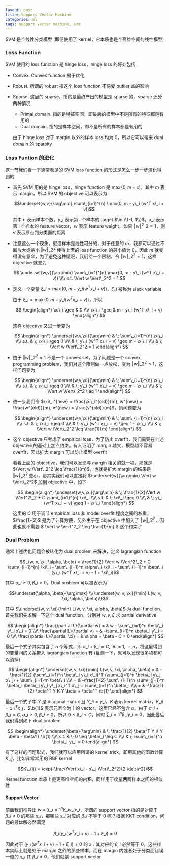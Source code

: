 ```yaml
---
layout: post
title: Support Vector Machine
categories: ml
tags: support vector machine, svm
---
```


SVM 是个线性分类模型 (即便使用了 kernel，它本质也是个高维空间的线性模型)

### Loss Function

SVM 使用的 loss function 是 hinge loss，hinge loss 的好处包括

* Convex. Convex function 易于优化

* Robust. 所谓的 robust 指这个 loss function 不易受 outlier 点的影响

* Sparse. 这里的 sparse，指的是最终产出的模型是 sparse 的，sparse 还分两种情况

    * Primal domain. 指的是特征空间，即最后的模型中不是所有的特征都是有用的
    * Dual domain. 指的是样本空间，即不是所有的样本都是有用的

    由于 hinge loss 对于 margin 以外的样本 loss 均为 0，所以它可以带来 dual domain 的 sparsity

### Loss Funtion 的进化

这一节我们看一下通常看见的 SVM loss function 的形式是怎么一步一步演化得到的

* 首先 SVM 用的是 hinge loss，hinge function 是 $\max(0, m - x)$，其中 $m$ 表示 margin，所以 SVM 的 objective 可以表示为

    $$\underset{w,v}{\arg\min} \sum\_{i=1}^{n} \max(0, m - y\_i (w^T x\_i + v))$$

    其中 $n$ 表示样本个数，$y\_i$ 表示第 i 个样本的 target $\in \\{-1, 1\\}$，$x\_i$ 表示第 i 个样本的 feature vector，$w$ 表示 feature weight，如果 $\Vert w \Vert^2\_2 = 1$，则 $v$ 表示原点到分类面的距离

* 注意这么一个现象，假设样本是线性可分的，对于任意的 $m$，我都可以通过不断放大或缩小 $\Vert w \Vert\_2^2$ 使得上面的 loss function 的最小值为 0，因此 $m$ 就变得没有意义，为了避免这种情况，我们给一个限制，令 $\Vert w \Vert\_2^2 = 1$，这样 objective 就变为

    $$
    \underset{w,v}{\arg\min} \sum\_{i=1}^{n} \max(0, m - y\_i (w^T x\_i + v)) \\\\
    s.t. \Vert w \Vert\_2^2 = 1
    $$

* 定义一个变量 $\xi\_i = \max(0, m - y\_i (w^T x\_i + v))$，$\xi\_i$ 被称为 slack variable

    由于 $\xi\_i = \max(0, m - y\_i (w^T x\_i + v))$，所以

    $$
    \begin{align*}
    \xi\_i \geq & 0 \\\\
    \xi\_i \geq & m - y\_i (w^T x\_i + v)
    \end{align*}
    $$

    这样 objective 又进一步变为

    $$
    \begin{align*}
    \underset{w,v,\xi}{\arg\min} & \; \sum\_{i=1}^{n} \xi\_i \\\\
    s.t. & \; \xi\_i \geq 0 \\\\
    & \; y\_i (w^T x\_i + v) \geq m - \xi\_i \\\\
    & \; \Vert w \Vert\_2^2 = 1
    \end{align*}
    $$

* 由于 $\Vert w \Vert\_2^2 = 1$ 不是一个 convex set，为了问题是一个 convex programming problem，我们对这个限制做一点放松，变为 $\Vert w \Vert\_2^2 \leq 1$，这样问题变为

    $$
    \begin{align*}
    \underset{w,v,\xi}{\arg\min} & \; \sum\_{i=1}^{n} \xi\_i \\\\
    s.t. & \; \xi\_i \geq 0 \\\\
    & \; y\_i (w^T x\_i + v) \geq m - \xi\_i \\\\
    & \; \Vert w \Vert\_2^2 \leq 1
    \end{align*}
    $$

* 进一步我们令 $\xi\_i^{new} = \frac{\xi\_i^{old}}{m}, w^{new} = \frac{w^{old}}{m}, v^{new} = \frac{v^{old}}{m}$，则问题变为

    $$
    \begin{align*}
    \underset{w,v,\xi}{\arg\min} & \; \sum\_{i=1}^{n} \xi\_i \\\\
    s.t. & \; \xi\_i \geq 0 \\\\
    & \; y\_i (w^T x\_i + v) \geq 1 - \xi\_i \\\\
    & \; \Vert w \Vert\_2^2 \leq \frac{1}{m}
    \end{align*}
    $$

* 这个 objective 只考虑了 empirical loss，为了防止 overfit，我们需要在上述 objective 的基础上加点约束。有人证明了 margin 越大，模型越不容易 overfit，因此扩大 margin 可以防止模型 overfit

    看看上面的 objective，我们可以发现与 margin 相关的就一项，那就是 $\Vert w \Vert\_2^2 \leq \frac{1}{m}$，也就是扩大 margin 的结果是 $\Vert w \Vert\_2^2$ 变小，那其实我们可以直接将 $\underset{w}{\arg\min} \Vert w \Vert\_2^2$ 加到 objective 中，如下

    $$
    \begin{align*}
    \underset{w,v,\xi}{\arg\min} & \; \frac{1}{2}\Vert w \Vert^2\_2 + C \sum\_{i=1}^{n} \xi\_i \\\\
    s.t. & \; \xi\_i \geq 0 \\\\
    & \; y\_i (w^T x\_i + v) \geq 1 - \xi\_i
    \end{align*}
    $$

    这里的 $C$ 用于调节 empirical loss 和 model overfit 程度之间的权重，$\frac{1}{2}$ 是为了计算方便，另外由于在 objective 中加入了 $\Vert w \Vert\_2^2$，因此也就不需要
    $ \Vert w \Vert^2\_2 \leq \frac{1}{m} $ 这个约束了

### Dual Problem

通常上述优化问题会被转化为 dual problem 来解决，定义 lagrangian function

$$L(w, v, \xi, \alpha, \beta) = \frac{1}{2} \Vert w \Vert^2\_2 + C \sum\_{i=1}^{n} \xi\_i - \sum\_{i=1}^n \alpha\_i \xi\_i - \sum\_{i=1}^n \beta\_i (y\_i (w^T x\_i + v) - 1 + \xi\_i)$$

其中 $\alpha\_i \geq 0, \beta\_i \geq 0$。Dual problem 可以被表示为

$$\underset{\alpha, \beta}{\arg\max} \\{\underset{w, v, \xi}{\min} L(w, v, \xi, \alpha, \beta)\\}$$

其中 $\underset{w, v, \xi}{\min} L(w, v, \xi, \alpha, \beta)$ 为 dual function，首先我们先求解一下这个 dual function，分别对 $w, v, \xi$ 求 partial derivative

$$
\begin{align*}
\frac{\partial L}{\partial w} = & w - \sum\_{i=1}^n \beta\_i y\_i x\_i = 0 \\\\
\frac{\partial L}{\partial v} = & -\sum\_{i=1}^n \beta\_i y\_i = 0 \\\\
\frac{\partial L}{\partial \xi} = & \alpha + \beta - C = 0
\end{align*}
$$

最后一个式子其实包含了 $n$ 个等式，即 $\alpha\_i + \beta\_i = C, \;\; \forall i = 1, \cdots, n$，将这里得到的变量间的关系带入 lagrangian function 有 (目测一下，就可以发现很多项都可以消掉)

$$
\begin{align*}
\underset{w, v, \xi}{\min} L(w, v, \xi, \alpha, \beta) = & -\frac{1}{2} (\sum\_{i=1}^n \beta\_i y\_i x\_i)^T (\sum\_{j=1}^n \beta\_j y\_j x\_j) + \sum\_{i=1}^n \beta\_i \\\\
= & -\frac{1}{2} \sum\_{i=1}^n \sum\_{j=1}^n \beta\_i \beta\_j y\_i y\_j x\_i^T x\_j + \sum\_{i=1}^n \beta\_i \\\\
= & -\frac{1}{2} \beta^T Y K Y \beta + \beta^T \b{1}
\end{align*}
$$

最后一个式子中 $Y$ 是 diagonal matrix 且 $Y\_{ii} = y\_i$，$K$ 表示 kernel matrix，$K\_{ij} = x\_i^T x\_j$，$\b{1}$ 表示元素全为 1 的 vector。这里已经不包含 $\alpha$，由于 $\alpha\_i + \beta\_i = C, \alpha\_i \geq 0, \beta\_i \geq 0$，所以 $0 \leq \beta\_i \leq C$，同时 $\sum\_{i=1}^n \beta\_i y\_i = 0$，因此最后我们得到如下 dual problem

$$
\begin{align*}
\underset{\beta}{\arg\min} & \; \frac{1}{2} \beta^T Y K Y \beta - \beta^T \b{1} \\\\
s.t. & \; 0 \leq \beta\_i \leq C \\\\
& \; \sum\_{i=1}^n \beta\_i y\_i = 0
\end{align*}
$$

有了这样的问题形式，我们就可以应用所谓的 kernel trick，即用其他的函数计算 $K\_{ij}$，比如非常常用的 RBF kernel

$$K\_{ij} = \exp(-\frac{\Vert x\_i - x\_j \Vert\_2^2}{2 \delta^2})$$

Kernel function 本质上是更高维空间的内积，同样用于度量两两样本之间的相似性

#### Support Vector

前面我们推导出 $w = \sum\_{i=1}^n \beta\_i y\_i x\_i$，所谓的 support vector 指的是对应于 $\beta\_i \neq 0$ 的那些 $x\_i$，那哪些 $x\_i$ 对应的 $\beta\_i$ 不等于 0 呢？根据 KKT condition，问题的最优解必然满足

$$\beta\_i (y\_i (w^T x\_i + v) - 1 + \xi\_i) = 0$$

因此对于 $(y\_i (w^T x\_i + v) - 1 + \xi\_i) \neq 0$ 的 $x\_i$ 其对应的 $\beta\_i$ 必然等于 0，这些样本实际上就是处于 margin 之外的那些样本，而在 margin 内或者处于分类面错误一侧的 $x\_i$ 其 $\beta\_i \neq 0$，他们就是 support vector
